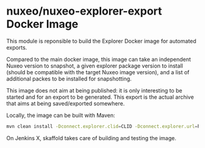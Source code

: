 nuxeo/nuxeo-explorer-export Docker Image
========================================

This module is reponsible to build the Explorer Docker image for
automated exports.

Compared to the main docker image, this image can take an independent
Nuxeo version to snapshot, a given explorer package version to install
(should be compatible with the target Nuxeo image version), and a list
of additional packes to be installed for snapshotting.

This image does not aim at being published: it is only interesting to
be started and for an export to be generated. This export is the
actual archive that aims at being saved/exported somewhere.

Locally, the image can be built with Maven:
```bash
mvn clean install -Dconnect.explorer.clid=CLID -Dconnect.explorer.url=https://connect.nuxeo.com/nuxeo/site/ -Dnuxeo.explorer.version=20.0.0-RC1 -Dconnect.export.clid=CLID -Dconnect.explorer.url=https://connect.nuxeo.com/nuxeo/site/ -Dexport.package.list="nuxeo-quota platform-explorer"
```

On Jenkins X, skaffold takes care of building and testing the image.
